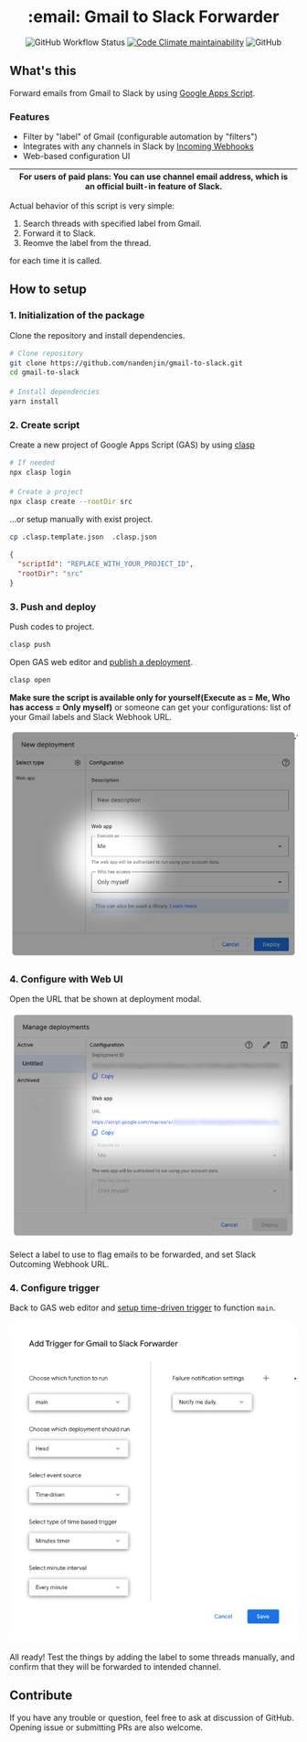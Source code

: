 <div align="center">
  <h1>:email: Gmail to Slack Forwarder</h1>
  <img alt="GitHub Workflow Status" src="https://img.shields.io/github/workflow/status/nandenjin/gmail-to-slack/CI?style=flat-square">
  <a href="https://codeclimate.com/github/nandenjin/gmail-to-slack"><img alt="Code Climate maintainability" src="https://img.shields.io/codeclimate/maintainability/nandenjin/gmail-to-slack?style=flat-square"></a>
  <img alt="GitHub" src="https://img.shields.io/github/license/nandenjin/gmail-to-slack?style=flat-square">
</div>

## What's this

Forward emails from Gmail to Slack by using [Google Apps Script](https://developers.google.com/apps-script).

### Features

- Filter by "label" of Gmail (configurable automation by "filters")
- Integrates with any channels in Slack by [Incoming Webhooks](https://slack.com/help/articles/115005265063)
- Web-based configuration UI

| **For users of paid plans:** You can use **channel email address**, which is an official built-in feature of Slack. |
|---|

Actual behavior of this script is very simple:

1. Search threads with specified label from Gmail.
2. Forward it to Slack.
3. Reomve the label from the thread.

for each time it is called.

## How to setup

### 1. Initialization of the package

Clone the repository and install dependencies.

```sh
# Clone repository
git clone https://github.com/nandenjin/gmail-to-slack.git
cd gmail-to-slack

# Install dependencies
yarn install
```

### 2. Create script

Create a new project of Google Apps Script (GAS) by using [clasp](https://npmjs.com/package/@google/clasp)

```sh
# If needed
npx clasp login

# Create a project
npx clasp create --rootDir src
```

...or setup manually with exist project.

```sh
cp .clasp.template.json  .clasp.json
```

```json
{
  "scriptId": "REPLACE_WITH_YOUR_PROJECT_ID",
  "rootDir": "src"
}
```

### 3. Push and deploy

Push codes to project.

```sh
clasp push
```

Open GAS web editor and [publish a deployment](https://developers.google.com/apps-script/concepts/deployments).

```sh
clasp open
```

**Make sure the script is available only for yourself(Execute as = Me, Who has access = Only myself)** or someone can get your configurations: list of your Gmail labels and Slack Webhook URL.

![](./docs/assets/gas_new-deployment.png)

### 4. Configure with Web UI

Open the URL that be shown at deployment modal.

![](./docs/assets/gas_manage-deployment.png)

Select a label to use to flag emails to be forwarded, and set Slack Outcoming Webhook URL.

### 4. Configure trigger

Back to GAS web editor and [setup time-driven trigger](https://developers.google.com/apps-script/guides/triggers/installable#managing_triggers_manually) to function `main`.

![](./docs/assets/gas_new-trigger.png)

All ready! Test the things by adding the label to some threads manually, and confirm that they will be forwarded to intended channel.

## Contribute

If you have any trouble or question, feel free to ask at discussion of GitHub. Opening issue or submitting PRs are also welcome.

